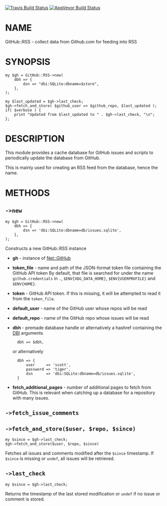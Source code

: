 
[![Travis Build Status](https://travis-ci.org/Corion/GitHub-RSS.svg?branch=master)](https://travis-ci.org/Corion/GitHub-RSS)
[![AppVeyor Build Status](https://ci.appveyor.com/api/projects/status/github/Corion/GitHub-RSS?branch=master&svg=true)](https://ci.appveyor.com/project/Corion/GitHub-RSS)

# NAME

GitHub::RSS - collect data from Github.com for feeding into RSS

# SYNOPSIS

    my $gh = GitHub::RSS->new(
        dbh => {
            dsn => "dbi:SQLite:dbname=$store",
        },
    );

    my $last_updated = $gh->last_check;
    $gh->fetch_and_store( $github_user => $github_repo, $last_updated );
    if( $verbose ) {
        print "Updated from $last_updated to " . $gh->last_check, "\n";
    };

# DESCRIPTION

This module provides a cache database for GitHub issues and scripts to
periodically update the database from GitHub.

This is mainly used for creating an RSS feed from the database, hence the
name.

# METHODS

## `->new`

    my $gh = GitHub::RSS->new(
        dbh => {
            dsn => 'dbi:SQLite:dbname=db/issues.sqlite',
        },
    );

Constructs a new GitHub::RSS instance

- **gh** - instance of [Net::GitHub](https://metacpan.org/pod/Net%3A%3AGitHub)
- **token\_file** - name and path of the JSON-format token file containing the
GitHub API token By default, that file is searched for under the name
`github.credentials` in `.`, `$ENV{XDG_DATA_HOME}`, `$ENV{USERPROFILE}`
and `$ENV{HOME}`.
- **token** - GitHub API token. If this is missing, it will be attempted to read
it from the `token_file`.
- **default\_user** - name of the GitHub user whose repos will be read
- **default\_repo** - name of the GitHub repo whose issues will be read
- **dbh** - premade database handle or alternatively a hashref containing
the [DBI](https://metacpan.org/pod/DBI) arguments

        dbh => $dbh,

    or alternatively

        dbh => {
            user     => 'scott',
            password => 'tiger',
            dsn      => 'dbi:SQLite:dbname=db/issues.sqlite',
        }

- **fetch\_additional\_pages** - number of additional pages to fetch from GitHub.
This is relevant when catching up a database for a repository with many issues.

## `->fetch_issue_comments`

## `->fetch_and_store($user, $repo, $since)`

    my $since = $gh->last_check;
    $gh->fetch_and_store($user, $repo, $since)

Fetches all issues and comments modified after the `$since` timestamp.
If `$since` is missing or `undef`, all issues will be retrieved.

## `->last_check`

    my $since = $gh->last_check;

Returns the timestamp of the last stored modification or `undef`
if no issue or comment is stored.
